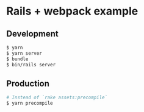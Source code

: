 # Rails + webpack example

## Development

```bash
$ yarn
$ yarn server
$ bundle
$ bin/rails server
```

## Production

```bash
# Instead of `rake assets:precompile`
$ yarn precompile
```
